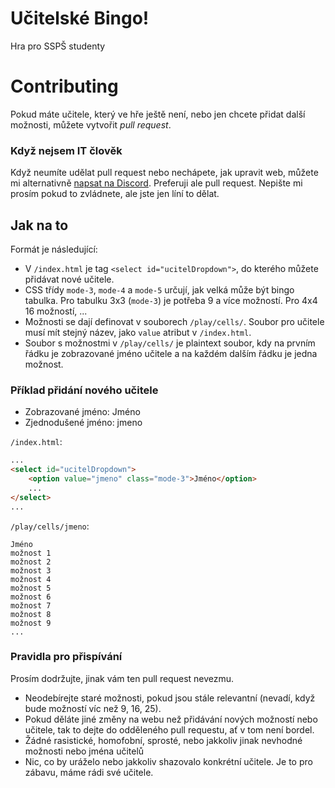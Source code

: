 # Učitelské Bingo!
Hra pro SSPŠ studenty

# Contributing
Pokud máte učitele, který ve hře ještě není, nebo jen chcete přidat další možnosti, můžete vytvořit *pull request*.

### Když nejsem IT člověk
Když neumíte udělat pull request nebo nechápete, jak upravit web, můžete mi alternativně [napsat na Discord](https://discord.com/users/775389642689085471).
Preferuji ale pull request. Nepište mi prosím pokud to zvládnete, ale jste jen líní to dělat.


## Jak na to
Formát je následující:
- V `/index.html` je tag `<select id="ucitelDropdown">`, do kterého můžete přidávat nové učitele.
- CSS třídy `mode-3`, `mode-4` a `mode-5` určují, jak velká může být bingo tabulka. Pro tabulku 3x3 (`mode-3`) je potřeba 9 a více možností. Pro 4x4 16 možností, ...
- Možnosti se dají definovat v souborech `/play/cells/`. Soubor pro učitele musí mít stejný název, jako `value` atribut v `/index.html`.
- Soubor s možnostmi v `/play/cells/` je plaintext soubor, kdy na prvním řádku je zobrazované jméno učitele a na každém dalším řádku je jedna možnost.

### Příklad přidání nového učitele
- Zobrazované jméno: Jméno
- Zjednodušené jméno: jmeno

`/index.html`:
```html
...
<select id="ucitelDropdown">
    <option value="jmeno" class="mode-3">Jméno</option>
    ...
</select>
...
```

`/play/cells/jmeno`:
```
Jméno
možnost 1
možnost 2
možnost 3
možnost 4
možnost 5
možnost 6
možnost 7
možnost 8
možnost 9
...
```

### Pravidla pro přispívání
Prosím dodržujte, jinak vám ten pull request nevezmu.

- Neodebírejte staré možnosti, pokud jsou stále relevantní (nevadí, když bude možností víc než 9, 16, 25).
- Pokud děláte jiné změny na webu než přidávání nových možností nebo učitele, tak to dejte do odděleného pull requestu, ať v tom není bordel.
- Žádné rasistické, homofobní, sprosté, nebo jakkoliv jinak nevhodné možnosti nebo jména učitelů
- Nic, co by uráželo nebo jakkoliv shazovalo konkrétní učitele. Je to pro zábavu, máme rádi své učitele.